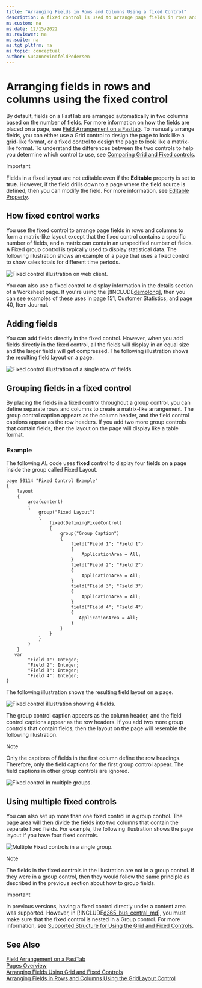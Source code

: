 ```yaml
---
title: "Arranging Fields in Rows and Columns Using a fixed Control"
description: A fixed control is used to arrange page fields in rows and columns, similar to a matrix-like format which is typically used to display statistical data.
ms.custom: na
ms.date: 12/15/2022
ms.reviewer: na
ms.suite: na
ms.tgt_pltfrm: na
ms.topic: conceptual
author: SusanneWindfeldPedersen
---
```


# Arranging fields in rows and columns using the fixed control

By default, fields on a FastTab are arranged automatically in two columns based on the number of fields. For more information on how the fields are placed on a page, see [Field Arrangement on a Fasttab](devenv-arranging-fields-on-fasttab.md). To manually arrange fields, you can either use a Grid control to design the page to look like a grid-like format, or a fixed control to design the page to look like a matrix-like format. To understand the differences between the two controls to help you determine which control to use, see [Comparing Grid and Fixed controls](devenv-arranging-fields-using-grid-and-fixed-controls.md).

> [!IMPORTANT]  
> Fields in a fixed layout are not editable even if the **Editable** property is set to **true**. However, if the field drills down to a page where the field source is defined, then you can modify the field. For more information, see [Editable Property](properties/devenv-editable-property.md).

## How fixed control works

You use the fixed control to arrange page fields in rows and columns to form a matrix-like layout except that the fixed control contains a specific number of fields, and a matrix can contain an unspecified number of fields. A Fixed group control is typically used to display statistical data. The following illustration shows an example of a page that uses a fixed control to show sales totals for different time periods.   

![Fixed control illustration on web client.](media/BusWebClientFixedLayout.PNG "BusinessCentralFixedControl") 

You can also use a fixed control to display information in the details section of a Worksheet page. If you're using the [!INCLUDE[demolong](includes/demolong_md.md)], then you can see examples of these uses in page 151, Customer Statistics, and page 40, Item Journal.
  
## Adding fields

You can add fields directly in the fixed control. However, when you add fields directly in the fixed control, all the fields will display in an equal size and the larger fields will get compressed. The following illustration shows the resulting field layout on a page.  
  
![Fixed control illustration of a single row of fields.](media/BusRTCFixedLayoutSingle.png "BusinessCentralFixedControlSingle") 

## Grouping fields in a fixed control

By placing the fields in a fixed control throughout a group control, you can define separate rows and columns to create a matrix-like arrangement. The group control caption appears as the column header, and the field control captions appear as the row headers. If you add two more group controls that contain fields, then the layout on the page will display like a table format.

### Example

The following AL code uses **fixed** control to display four fields on a page inside the group called Fixed Layout.

```AL
page 50114 "Fixed Control Example"
{    
    layout
    {
        area(content)
        {
            group("Fixed Layout")
            {
                fixed(DefiningFixedControl)
                {
                    group("Group Caption")
                    {
                        field("Field 1"; "Field 1")
                        {
                            ApplicationArea = All;
                        }
                        field("Field 2"; "Field 2")
                        {
                            ApplicationArea = All;
                        }
                        field("Field 3"; "Field 3")
                        {
                            ApplicationArea = All;
                        }
                        field("Field 4"; "Field 4")
                        {
                           ApplicationArea = All;
                        }                   
                    }
                }
            }
        }
    }
   var
        "Field 1": Integer;
        "Field 2": Integer;
        "Field 3": Integer;
        "Field 4": Integer; 
}
```

The following illustration shows the resulting field layout on a page.  
  
![Fixed control illustration showing 4 fields.](media/BusRTCFixedLayoutGroup.png "Showing4FieldsFixedControl")  
  
The group control caption appears as the column header, and the field control captions appear as the row headers. If you add two more group controls that contain fields, then the layout on the page will resemble the following illustration.  

> [!NOTE]  
> Only the captions of fields in the first column define the row headings. Therefore, only the field captions for the first group control appear. The field captions in other group controls are ignored.  
  
![Fixed control in multiple groups.](media/BusRTCFixedLayoutMultipleGroups.png "FixedControlMultipleGroups") 

## Using multiple fixed controls

You can also set up more than one fixed control in a group control. The page area will then divide the fields into two columns that contain the separate fixed fields. For example, the following illustration shows the page layout if you have four fixed controls.  

![Multiple Fixed controls in a single group.](media/BusRTCFixedLayoutMultiple.png "FixedControlMultiple") 

> [!NOTE]  
> The fields in the fixed controls in the illustration are not in a group control. If they were in a group control, then they would follow the same principle as described in the previous section about how to group fields. 

> [!IMPORTANT]  
> In previous versions, having a fixed control directly under a content area was supported. However, in [!INCLUDE[d365_bus_central_md](includes/d365_bus_central_md.md)], you must make sure that the fixed control is nested in a Group control. For more information, see [Supported Structure for Using the Grid and Fixed Controls](devenv-arranging-fields-using-grid-and-fixed-controls.md#supported-structure-for-using-the-grid-and-fixed-controls).

  
## See Also

[Field Arrangement on a FastTab](devenv-arranging-fields-on-fasttab.md)  
[Pages Overview](devenv-pages-overview.md)  
[Arranging Fields Using Grid and Fixed Controls](devenv-arranging-fields-using-grid-and-fixed-controls.md)  
[Arranging Fields in Rows and Columns Using the GridLayout Control](devenv-arrange-fields-in-rows-and-columns-using-gridlayout-control.md)  